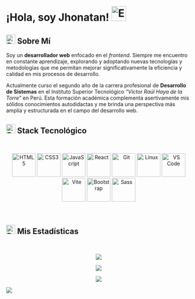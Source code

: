 <h1>
  ¡Hola, soy Jhonatan!
  <img src="https://camo.githubusercontent.com/0c732027af8a28d138e3698181f7be7c9b97d443b4beb9c7ce8ec4cffc6b4767/68747470733a2f2f6d656469612e67697068792e636f6d2f6d656469612f6876524a434c467a6361737252346961377a2f67697068792e676966" alt="Emoji de mano saludando" height="40">
</h1>

<h2>
<img src="https://raw.githubusercontent.com/Tarikul-Islam-Anik/Animated-Fluent-Emojis/master/Emojis/People%20with%20professions/Man%20Technologist%20Light%20Skin%20Tone.png" alt="Rocket" width="25" height="25" />
Sobre Mí
</h2>
<p>
  Soy un <b>desarrollador web</b> enfocado en el <i>frontend</i>. Siempre me encuentro en constante aprendizaje, explorando y adoptando nuevas tecnologías y metodologías que me permitan mejorar significativamente la eficiencia y calidad en mis procesos de desarrollo.
</p>
<p>
  Actualmente curso el segundo año de la carrera profesional de <b>Desarrollo de Sistemas</b> en el Instituto Superior Tecnológico <i>"Víctor Raúl Haya de la Torre"</i> en Perú. Esta formación académica complementa asertivamente mis sólidos conocimientos autodidactas y me brinda una perspectiva más amplia y estructurada en el campo del desarrollo web.
</p>

<h2>
<img src="https://raw.githubusercontent.com/Tarikul-Islam-Anik/Animated-Fluent-Emojis/master/Emojis/Travel%20and%20places/Rocket.png" alt="Rocket" width="25" height="25" />
Stack Tecnológico
</h2>

<br>

<p align="center">
  <a href="https://developer.mozilla.org/en-US/docs/Glossary/HTML5" target="_blank" rel="noreferrer"><img src="https://raw.githubusercontent.com/danielcranney/readme-generator/main/public/icons/skills/html5-colored.svg" width="64" height="64" alt="HTML5" /></a>
  <a href="https://www.w3.org/TR/CSS/#css" target="_blank" rel="noreferrer"><img src="https://raw.githubusercontent.com/danielcranney/readme-generator/main/public/icons/skills/css3-colored.svg" width="64" height="64" alt="CSS3" /></a>
  <a href="https://developer.mozilla.org/en-US/docs/Web/JavaScript" target="_blank" rel="noreferrer"><img src="https://raw.githubusercontent.com/danielcranney/readme-generator/main/public/icons/skills/javascript-colored.svg" width="64" height="64" alt="JavaScript" /></a>
  <a href="https://reactjs.org/" target="_blank" rel="noreferrer"><img src="https://raw.githubusercontent.com/danielcranney/readme-generator/main/public/icons/skills/react-colored.svg" width="64" height="64" alt="React" /></a>
  <a href="https://git-scm.com/" target="_blank" rel="noreferrer"><img src="https://raw.githubusercontent.com/danielcranney/readme-generator/main/public/icons/skills/git-colored.svg" width="64" height="64" alt="Git" /></a>
  <a href="https://www.linux.org" target="_blank" rel="noreferrer"><img src="https://raw.githubusercontent.com/danielcranney/readme-generator/main/public/icons/skills/linux-colored.svg" width="64" height="64" alt="Linux" /></a>
  <a href="https://code.visualstudio.com/" target="_blank" rel="noreferrer"><img src="https://raw.githubusercontent.com/danielcranney/readme-generator/main/public/icons/skills/visualstudiocode.svg" width="64" height="64" alt="VS Code" /></a>
  <a href="https://vitejs.dev/" target="_blank" rel="noreferrer"><img src="https://raw.githubusercontent.com/danielcranney/readme-generator/main/public/icons/skills/vite-colored.svg" width="64" height="64" alt="Vite" /></a>
  <a href="https://getbootstrap.com/" target="_blank" rel="noreferrer"><img src="https://raw.githubusercontent.com/danielcranney/readme-generator/main/public/icons/skills/bootstrap-colored.svg" width="64" height="64" alt="Bootstrap" /></a>
  <a href="https://sass-lang.com/" target="_blank" rel="noreferrer"><img src="https://raw.githubusercontent.com/danielcranney/readme-generator/main/public/icons/skills/sass-colored.svg" width="64" height="64" alt="Sass" /></a>
</p>

<br>

<h2>
  <img src="https://raw.githubusercontent.com/Tarikul-Islam-Anik/Animated-Fluent-Emojis/master/Emojis/Activities/Party%20Popper.png" alt="Party Popper" width="25" height="25" />
Mis Estadísticas
</h2>

<br>

<div align="center">

  ![](https://github-readme-stats.vercel.app/api?username=jhonatanseminario&include_all_commits=true&count_private=true&show_icons=true&line_height=25&title_color=3074ff&icon_color=3074ff&text_color=E1E1E1&bg_color=0,000000,130F40&border_radius=8&rank_icon=github)
  
  ![](https://github-readme-stats.vercel.app/api/top-langs/?username=jhonatanseminario&layout=compact&title_color=3074ff&icon_color=1124BB&text_color=E1E1E1&bg_color=0,000000,130F40&border_radius=8)

  ![](https://streak-stats.demolab.com/?user=jhonatanseminario&hide_border=true&border_radius=8&mode=weekly&title_color=3074ff&ring=3074ff&fire=3074ff&currStreakNum=E1E1E1&sideNums=E1E1E1&currStreakLabel=E1E1E1&sideLabels=E1E1E1&dates=E1E1E1&background=0,000000,130F40)

</div>

![](https://raw.githubusercontent.com/Trilokia/Trilokia/379277808c61ef204768a61bbc5d25bc7798ccf1/bottom_header.svg)
